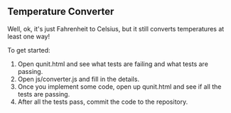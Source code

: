 Temperature Converter
---------------------

Well, ok, it's just Fahrenheit to Celsius, but it still converts temperatures at least one way!

To get started:

1. Open qunit.html and see what tests are failing and what tests are passing.
2. Open js/converter.js and fill in the details.
3. Once you implement some code, open up qunit.html and see if all the tests are passing.
4. After all the tests pass, commit the code to the repository.

